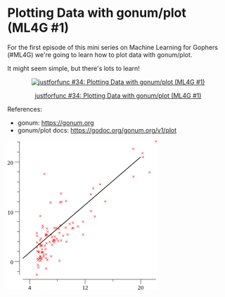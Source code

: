 # Plotting Data with gonum/plot (ML4G #1)

For the first episode of this mini series on Machine Learning for Gophers (#ML4G) we're going to learn how to plot data with gonum/plot.

It might seem simple, but there's lots to learn!

<div style="text-align:center">
    <a href="https://youtu.be/ihP7lQivA6M">
        <img src="https://img.youtube.com/vi/ihP7lQivA6M/0.jpg" alt="justforfunc #34: Plotting Data with gonum/plot (ML4G #1)">
        <p>justforfunc #34: Plotting Data with gonum/plot (ML4G #1)</p>
    </a>
</div>

References:
- gonum: https://gonum.org
- gonum/plot docs: https://godoc.org/gonum.org/v1/plot

![resulting plot](out.png)